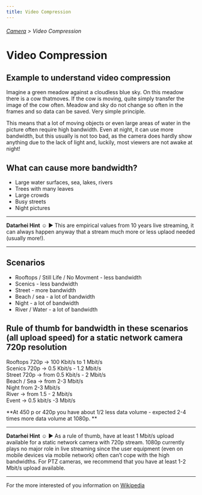 ```yaml
---
title: Video Compression
---
```

###### [Camera](../wiki/camera-technology.html) > Video Compression

# Video Compression

## Example to understand video compression
Imagine a green meadow against a cloudless blue sky. On this meadow there is  a cow thatmoves. If the cow is moving, quite simply transfer the image of the cow often. Meadow and sky do not change so often in the frames and so data can be saved. Very simple principle.  

This means that a lot of moving objects or even large areas of water in the picture often require high bandwidth. Even at night, it can  use more bandwidth, but this usually is not too bad, as the camera does hardly show anything due to the lack of light and, luckily, most viewers are not awake at night!  

## What can cause more bandwidth?  
* Large water surfaces, sea, lakes, rivers  
* Trees with many leaves   
* Large crowds  
* Busy streets  
* Night pictures  

--- 
**Datarhei Hint** ☺ ► This are empirical values from 10 years live streaming, it can always happen anyway that a stream much more or less uplaod needed (usually more!).  

---
## Scenarios  
* Rooftops / Still Life / No Movment - less bandwidth  
* Scenics - less bandwidth  
* Street - more bandwidth  
* Beach / sea - a lot of bandwidth  
* Night - a lot of bandwidth  
* River / Water - a lot of bandwidth  

## Rule of thumb for bandwidth in these scenarios (all upload speed) for a static network camera 720p resolution
Rooftops 720p → 100 Kbit/s to 1 Mbit/s  
Scenics 720p → 0.5 Kbit/s - 1.2 Mbit/s  
Street 720p → from 0.5 Kbit/s - 2 Mbit/s  
Beach / Sea → from 2-3 Mbit/s  
Night from 2-3 Mbit/s  
River → from 1.5 - 2 Mbit/s  
Event → 0.5 kbit/s -3 Mbit/s  

**At 450 p or 420p you have about 1/2 less data volume - expected 2-4 times more data volume at 1080p.  **

---
**Datarhei Hint** ☺ ► As a rule of thumb, have at least 1 Mbit/s upload available for a static network camera with 720p stream. 1080p currently plays no major role in live streaming since the user equipment (even on mobile devices via mobile network) often can’t cope with the high bandwidths. For PTZ cameras, we recommend that you have at least 1-2 Mbit/s upload available.  

---
For the more interested of you information on 
<a href="https://en.wikipedia.org/wiki/Video_coding_format" target="_blank">Wikipedia</a>